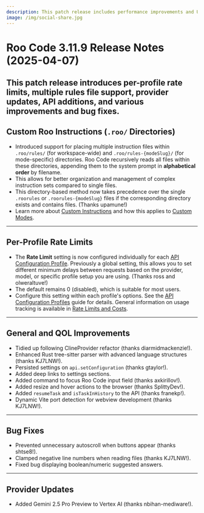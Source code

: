 ```yaml
---
description: This patch release includes performance improvements and UI updates.
image: /img/social-share.jpg
---
```


# Roo Code 3.11.9 Release Notes (2025-04-07)

This patch release introduces per-profile rate limits, multiple rules file support, provider updates, API additions, and various improvements and bug fixes.
---

## Custom Roo Instructions (`.roo/` Directories)

*   Introduced support for placing multiple instruction files within `.roo/rules/` (for workspace-wide) and `.roo/rules-{modeSlug}/` (for mode-specific) directories. Roo Code recursively reads all files within these directories, appending them to the system prompt in **alphabetical order** by filename.
*   This allows for better organization and management of complex instruction sets compared to single files.
*   This directory-based method now takes precedence over the single `.roorules` or `.roorules-{modeSlug}` files if the corresponding directory exists and contains files. (Thanks upamune!)
*   Learn more about [Custom Instructions](/features/custom-instructions) and how this applies to [Custom Modes](/features/custom-modes).

---

## Per-Profile Rate Limits

*   The **Rate Limit** setting is now configured individually for each [API Configuration Profile](/features/api-configuration-profiles). Previously a global setting, this allows you to set different minimum delays between requests based on the provider, model, or specific profile setup you are using. (Thanks ross and olweraltuve!)
*   The default remains 0 (disabled), which is suitable for most users.
*   Configure this setting within each profile's options. See the [API Configuration Profiles](/features/api-configuration-profiles#creating-a-profile) guide for details. General information on usage tracking is available in [Rate Limits and Costs](/advanced-usage/rate-limits-costs).


---

## General and QOL Improvements

*   Tidied up following ClineProvider refactor (thanks diarmidmackenzie!).
*   Enhanced Rust tree-sitter parser with advanced language structures (thanks KJ7LNW!).
*   Persisted settings on `api.setConfiguration` (thanks gtaylor!).
*   Added deep links to settings sections.
*   Added command to focus Roo Code input field (thanks axkirillov!).
*   Added resize and hover actions to the browser (thanks SplittyDev!).
*   Added `resumeTask` and `isTaskInHistory` to the API (thanks franekp!).
*   Dynamic Vite port detection for webview development (thanks KJ7LNW!).

---

## Bug Fixes

*   Prevented unnecessary autoscroll when buttons appear (thanks shtse8!).
*   Clamped negative line numbers when reading files (thanks KJ7LNW!).
*   Fixed bug displaying boolean/numeric suggested answers.

---

## Provider Updates

*   Added Gemini 2.5 Pro Preview to Vertex AI (thanks nbihan-mediware!).